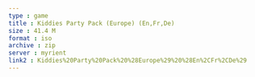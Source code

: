 ```yaml
---
type : game
title : Kiddies Party Pack (Europe) (En,Fr,De)
size : 41.4 M
format : iso
archive : zip
server : myrient
link2 : Kiddies%20Party%20Pack%20%28Europe%29%20%28En%2CFr%2CDe%29
---
```

